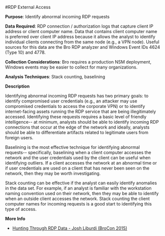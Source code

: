 #RDP External Access

**Purpose**: Identify abnormal incoming RDP requests 

**Data Required**: RDP connection / authorization logs that capture client IP address or client computer name. Data that contains client computer name is preferred over client IP address because it allows the analyst to identify individual clients connecting from the same node (e.g., a VPN node). Useful sources for this data are the Bro RDP analyzer and Windows Event IDs 4624 (Type 10) and 4778.

**Collection Considerations**: Bro requires a production NSM deployment, Windows events may be easier to collect for many organizations. 

**Analysis Techniques**: Stack counting, baselining

**Description**

Identifying abnormal incoming RDP requests has two primary goals: to identify compromised user credentials (e.g., an attacker may use compromised credentials to access the corporate VPN) or to identify internet-facing assets running the RDP service that are being illegitimately accessed. Identifying these requests requires a basic level of friendly intelligence-- at minimum, analysts should be able to identify incoming RDP connections that occur at the edge of the network and ideally, analysts should be able to differentiate artifacts related to legitimate users from foreign users. 

Baselining is the most effective technique for identifying abnormal requests-- specifically, baselining when a client computer accesses the network and the user credentials used by the client can be useful when identifying outliers. If a client accesses the network at an abnormal time or if user credentials are used on a client that has never been seen on the network, then they may be worth investigating. 

Stack counting can be effective if the analyst can easily identify anomalies in the data set. For example, if an analyst is familiar with the workstation naming convention used on their network, then they may be able to identify when an outside client accesses the network. Stack counting the client computer names for incoming requests is a good start to identifying this type of access. 

**More Info**

* [Hunting Through RDP Data - Josh Liburdi (BroCon 2015)](https://www.youtube.com/watch?v=mOV_9YMgYZw)

